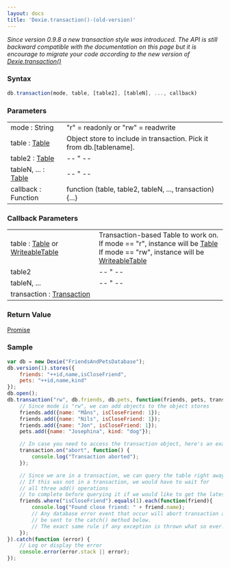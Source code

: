 ```yaml
---
layout: docs
title: 'Dexie.transaction()-(old-version)'
---
```


_Since version 0.9.8 a new transaction style was introduced. The API is still backward compatible with the documentation on this page but it is encourage to migrate your code according to the new version of [Dexie.transaction()](/docs/Dexie/Dexie.transaction())_

### Syntax

```javascript
db.transaction(mode, table, [table2], [tableN], ..., callback)
```

### Parameters

<table>
  <tr>
    <td>mode : String</td>
    <td>"r" = readonly or "rw" = readwrite</td>
  </tr>
  <tr>
    <td>table : <a href="/docs/Table/Table">Table</a></td>
    <td>Object store to include in transaction. Pick it from db.[tablename].</td>
  </tr>
  <tr>
    <td>table2 : <a href="/docs/Table/Table">Table</a></td>
    <td> -- " -- </td>
  </tr>
  <tr>
    <td>tableN, ... : <a href="/docs/Table/Table">Table</a></td>
    <td> -- " -- </td>
  </tr>
  <tr>
    <td>callback : Function</td><td>function (table, table2, tableN, ..., transaction) {...}</td>
  </tr>
</table>

### Callback Parameters

<table>
  <tr>
    <td>table : <a href="/docs/Table/Table">Table</a> or <a href="https://github.com/dexie/Dexie.js/wiki/WriteableTable">WriteableTable</a></td>
    <td>
      Transaction-based Table to work on.
      <br/>
      If mode == "r", instance will be <a href="/docs/Table/Table">Table</a>
      <br/>
      If mode == "rw", instance will be <a href="https://github.com/dexie/Dexie.js/wiki/WriteableTable">WriteableTable</a>
    </td>
  </tr>
  <tr>
    <td>table2</td><td> -- " -- </td>
  </tr>
  <tr>
    <td>tableN, ... </td><td> -- " -- </td>
  </tr>
  <tr>
    <td>transaction : <a href="/docs/Transaction/Transaction">Transaction</a></td><td></td>
  </tr>
</table>

### Return Value

[Promise](/docs/Promise/Promise)

### Sample

```javascript
var db = new Dexie("FriendsAndPetsDatabase");
db.version(1).stores({
    friends: "++id,name,isCloseFriend",
    pets: "++id,name,kind"
});
db.open(); 
db.transaction("rw", db.friends, db.pets, function(friends, pets, transaction) {
    // Since mode is "rw", we can add objects to the object stores
    friends.add({name: "Måns", isCloseFriend: 1});
    friends.add({name: "Nils", isCloseFriend: 1});
    friends.add({name: "Jon", isCloseFriend: 1});
    pets.add({name: "Josephina", kind: "dog"});

    // In case you need to access the transaction object, here's an example of that:
    transaction.on("abort", function() {
        console.log("Transaction aborted");
    });

    // Since we are in a transaction, we can query the table right away.
    // If this was not in a transaction, we would have to wait for
    // all three add() operations
    // to complete before querying it if we would like to get the latest added data.
    friends.where("isCloseFriend").equals(1).each(function(friend){
        console.log("Found close friend: " + friend.name);
        // Any database error event that occur will abort transaction and
        // be sent to the catch() method below.
        // The exact same rule if any exception is thrown what so ever.
    });
}).catch(function (error) {
    // Log or display the error
    console.error(error.stack || error);
});
```

